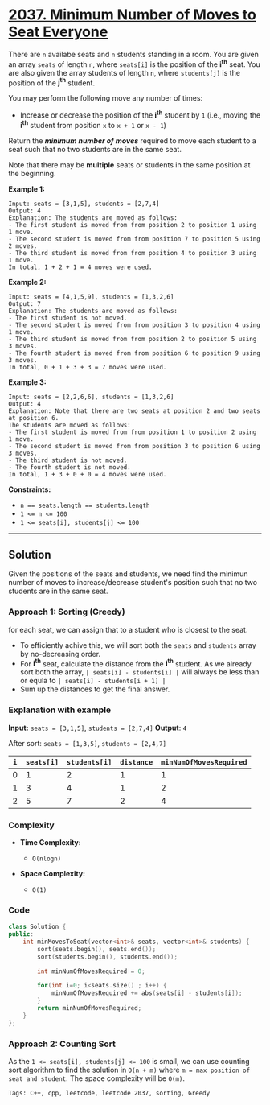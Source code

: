 
# [2037. Minimum Number of Moves to Seat Everyone](https://leetcode.com/problems/minimum-number-of-moves-to-seat-everyone/description)

There are `n` availabe seats and `n` students standing in a room. You are given an array `seats` of length `n`, where `seats[i]` is the position of the **i<sup>th</sup>** seat. You are also given the array students of length `n`, where `students[j]` is the position of the **j<sup>th</sup>** student.

You may perform the following move any number of times:

- Increase or decrease the position of the **i<sup>th</sup>** student by `1` (i.e., moving the **i<sup>th</sup>** student from position `x` to `x + 1` or `x - 1`)

Return the ***minimum number of moves*** required to move each student to a seat such that no two students are in the same seat.

Note that there may be **multiple** seats or students in the same position at the beginning.

**Example 1:**

    Input: seats = [3,1,5], students = [2,7,4]
    Output: 4
    Explanation: The students are moved as follows:
    - The first student is moved from from position 2 to position 1 using 1 move.
    - The second student is moved from from position 7 to position 5 using 2 moves.
    - The third student is moved from from position 4 to position 3 using 1 move.
    In total, 1 + 2 + 1 = 4 moves were used.

**Example 2:**

    Input: seats = [4,1,5,9], students = [1,3,2,6]
    Output: 7
    Explanation: The students are moved as follows:
    - The first student is not moved.
    - The second student is moved from from position 3 to position 4 using 1 move.
    - The third student is moved from from position 2 to position 5 using 3 moves.
    - The fourth student is moved from from position 6 to position 9 using 3 moves.
    In total, 0 + 1 + 3 + 3 = 7 moves were used.

**Example 3:**

    Input: seats = [2,2,6,6], students = [1,3,2,6]
    Output: 4
    Explanation: Note that there are two seats at position 2 and two seats at position 6.
    The students are moved as follows:
    - The first student is moved from from position 1 to position 2 using 1 move.
    - The second student is moved from from position 3 to position 6 using 3 moves.
    - The third student is not moved.
    - The fourth student is not moved.
    In total, 1 + 3 + 0 + 0 = 4 moves were used.
 

**Constraints:**

- `n == seats.length == students.length`
- `1 <= n <= 100`
- `1 <= seats[i], students[j] <= 100`

---

## Solution

Given the positions of the seats and students, we need find the minimun number of moves to increase/decrease student's position such that no two students are in the same seat.

### Approach 1: Sorting (Greedy)

for each seat, we can assign that to a student who is closest to the seat.

- To efficiently achive this, we will sort both the `seats` and `students` array by no-decreasing order.
- For **i<sup>th</sup>** seat, calculate the distance from the **i<sup>th</sup>** student. As we already sort both the array, `| seats[i] - students[i] |` will always be less than or equla to `| seats[i] - students[i + 1] |`
- Sum up the distances to get the final answer.
 
### Explanation with example

**Input:** `seats = [3,1,5]`, `students = [2,7,4]`
**Output**: `4`

After sort: `seats = [1,3,5]`, `students = [2,4,7]`

| `i` | `seats[i]` | `students[i]` | `distance` | `minNumOfMovesRequired` |
|-----|------------|---------------|------------|-------------------------|
| 0   | 1          | 2             | 1          | 1                       |
| 1   | 3          | 4             | 1          | 2                       |
| 2   | 5          | 7             | 2          | 4                       |

### Complexity

- **Time Complexity:**

    - `O(nlogn)`

- **Space Complexity:**

    - `O(1)`

### Code

```cpp
class Solution {
public:
    int minMovesToSeat(vector<int>& seats, vector<int>& students) {
        sort(seats.begin(), seats.end());
        sort(students.begin(), students.end());

        int minNumOfMovesRequired = 0;

        for(int i=0; i<seats.size() ; i++) {
            minNumOfMovesRequired += abs(seats[i] - students[i]);
        }
        return minNumOfMovesRequired;
    }
};
```

### Approach 2: Counting Sort

As the `1 <= seats[i], students[j] <= 100` is small, we can use counting sort algorithm to find the solution in `O(n + m)` where `m = max position of seat and student`. The space complexity will be `O(m)`.


    Tags: C++, cpp, leetcode, leetcode 2037, sorting, Greedy